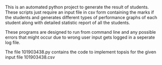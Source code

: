 This is an automated python project to generate the result of students. These scripts just require an input file in csv form containing the marks if the students and generates different types of performance graphs of each student along with detailed statistic report of all the students.

These programs are designed to run from command line and any possible errors that might occur due to wrong user input gets logged in a seperate log file.

The file 101903438.py contains the code to implement topsis for the given input file 101903438.csv
